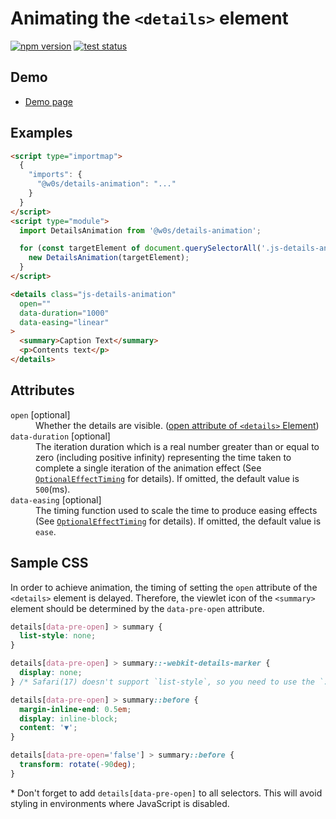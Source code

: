 # Animating the `<details>` element

[![npm version](https://badge.fury.io/js/%40saekitominaga%2Fcustomelements-details-animation.svg)](https://www.npmjs.com/package/@saekitominaga/customelements-details-animation)
[![test status](https://github.com/SaekiTominaga/frontend/actions/workflows/details-animation-test.yml/badge.svg)](https://github.com/SaekiTominaga/frontend/actions/workflows/details-animation-test.yml)

## Demo

- [Demo page](https://saekitominaga.github.io/frontend/packages/details-animation/demo/)

## Examples

```HTML
<script type="importmap">
  {
    "imports": {
      "@w0s/details-animation": "..."
    }
  }
</script>
<script type="module">
  import DetailsAnimation from '@w0s/details-animation';

  for (const targetElement of document.querySelectorAll('.js-details-animation')) {
    new DetailsAnimation(targetElement);
  }
</script>

<details class="js-details-animation"
  open=""
  data-duration="1000"
  data-easing="linear"
>
  <summary>Caption Text</summary>
  <p>Contents text</p>
</details>
```

## Attributes

<dl>
<dt><code>open</code> [optional]</dt>
<dd>Whether the details are visible. (<a href="https://html.spec.whatwg.org/multipage/interactive-elements.html#attr-details-open">open attribute of <code>&lt;details&gt;</code> Element</a>)</dd>
<dt><code>data-duration</code> [optional]</dt>
<dd>The iteration duration which is a real number greater than or equal to zero (including positive infinity) representing the time taken to complete a single iteration of the animation effect (See <a href="https://www.w3.org/TR/web-animations-1/#dictdef-optionaleffecttiming"><code>OptionalEffectTiming</code></a> for details). If omitted, the default value is <code>500</code>(ms).</dd>
<dt><code>data-easing</code> [optional]</dt>
<dd>The timing function used to scale the time to produce easing effects (See <a href="https://www.w3.org/TR/web-animations-1/#dictdef-optionaleffecttiming"><code>OptionalEffectTiming</code></a> for details). If omitted, the default value is <code>ease</code>.</dd>
</dl>

## Sample CSS

In order to achieve animation, the timing of setting the `open` attribute of the `<details>` element is delayed. Therefore, the viewlet icon of the `<summary>` element should be determined by the `data-pre-open` attribute.

```CSS
details[data-pre-open] > summary {
  list-style: none;
}

details[data-pre-open] > summary::-webkit-details-marker {
  display: none;
} /* Safari(17) doesn't support `list-style`, so you need to use the `::-webkit-details-marker` pseudo-element <https://caniuse.com/mdn-html_elements_summary_display_list_item> */

details[data-pre-open] > summary::before {
  margin-inline-end: 0.5em;
  display: inline-block;
  content: '▼';
}

details[data-pre-open='false'] > summary::before {
  transform: rotate(-90deg);
}
```

\* Don't forget to add `details[data-pre-open]` to all selectors. This will avoid styling in environments where JavaScript is disabled.
